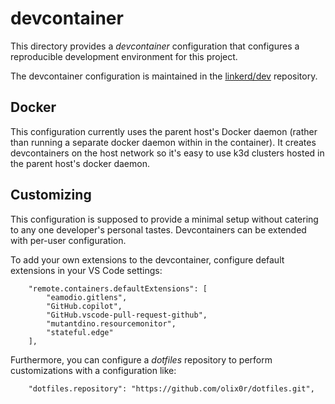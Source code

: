 # devcontainer

This directory provides a _devcontainer_ configuration that configures a
reproducible development environment for this project.

The devcontainer configuration is maintained in the
[linkerd/dev](https://github.com/linkerd/dev) repository.

## Docker

This configuration currently uses the parent host's Docker daemon (rather than
running a separate docker daemon within in the container). It creates
devcontainers on the host network so it's easy to use k3d clusters hosted in the
parent host's docker daemon.

## Customizing

This configuration is supposed to provide a minimal setup without catering to
any one developer's personal tastes. Devcontainers can be extended with per-user
configuration.

To add your own extensions to the devcontainer, configure default extensions in
your VS Code settings:

```jsonc
    "remote.containers.defaultExtensions": [
        "eamodio.gitlens",
        "GitHub.copilot",
        "GitHub.vscode-pull-request-github",
        "mutantdino.resourcemonitor",
        "stateful.edge"
    ],
```

Furthermore, you can configure a _dotfiles_ repository to perform customizations
with a configuration like:

```jsonc
    "dotfiles.repository": "https://github.com/olix0r/dotfiles.git",
```
